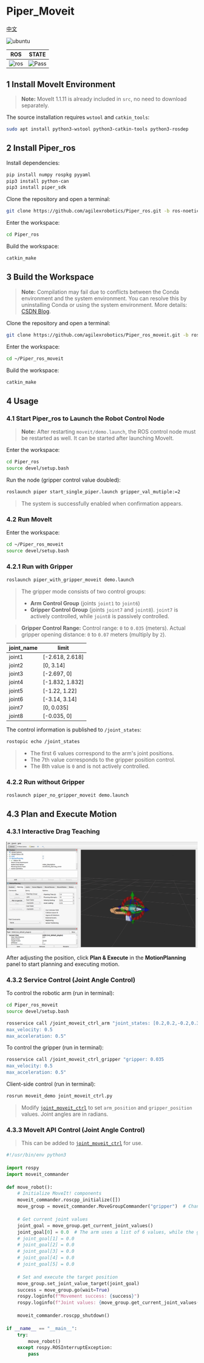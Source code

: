 # Piper_Moveit  

[中文](README.md)  

![ubuntu](https://img.shields.io/badge/Ubuntu-20.04-orange.svg)  

| ROS  | STATE |
|------|-------|
| ![ros](https://img.shields.io/badge/ROS-noetic-blue.svg) | ![Pass](https://img.shields.io/badge/Pass-blue.svg) |

## 1 Install MoveIt Environment  

> **Note:** MoveIt 1.1.11 is already included in `src`, no need to download separately.  

The source installation requires `wstool` and `catkin_tools`:  

```bash
sudo apt install python3-wstool python3-catkin-tools python3-rosdep
```

## 2 Install Piper_ros  

Install dependencies:  

```bash
pip install numpy rospkg pyyaml
pip3 install python-can
pip3 install piper_sdk
```

Clone the repository and open a terminal:  

```bash
git clone https://github.com/agilexrobotics/Piper_ros.git -b ros-noetic-no-aloha
```

Enter the workspace:  

```bash
cd Piper_ros
```

Build the workspace:  

```bash
catkin_make
```

## 3 Build the Workspace  

> **Note:** Compilation may fail due to conflicts between the Conda environment and the system environment. You can resolve this by uninstalling Conda or using the system environment. More details: [CSDN Blog](https://blog.csdn.net/endurance2017/article/details/102997980).  

Clone the repository and open a terminal:  

```bash
git clone https://github.com/agilexrobotics/Piper_ros_moveit.git -b ros-noetic-moveit
```

Enter the workspace:  

```bash
cd ~/Piper_ros_moveit
```

Build the workspace:  

```bash
catkin_make
```

## 4 Usage  

### 4.1 Start Piper_ros to Launch the Robot Control Node  

> **Note:** After restarting `moveit/demo.launch`, the ROS control node must be restarted as well. It can be started after launching MoveIt.  

Enter the workspace:  

```bash
cd Piper_ros
source devel/setup.bash
```

Run the node (gripper control value doubled):

```bash
roslaunch piper start_single_piper.launch gripper_val_mutiple:=2
```

> The system is successfully enabled when confirmation appears.  

### 4.2 Run MoveIt  

Enter the workspace:  

```bash
cd ~/Piper_ros_moveit
source devel/setup.bash
```

### 4.2.1 Run with Gripper  

```bash
roslaunch piper_with_gripper_moveit demo.launch
```

> The gripper mode consists of two control groups:  
> - **Arm Control Group** (joints `joint1` to `joint6`)  
> - **Gripper Control Group** (joints `joint7` and `joint8`). `joint7` is actively controlled, while `joint8` is passively controlled.  

> **Gripper Control Range:**  Control range: `0` to `0.035` (meters).  Actual gripper opening distance: `0` to `0.07` meters (multiply by `2`).  

| joint_name |       limit       |
|------------|------------------|
| joint1     | [-2.618, 2.618]  |
| joint2     | [0, 3.14]        |
| joint3     | [-2.697, 0]      |
| joint4     | [-1.832, 1.832]  |
| joint5     | [-1.22, 1.22]    |
| joint6     | [-3.14, 3.14]    |
| joint7     | [0, 0.035]       |
| joint8     | [-0.035, 0]      |

The control information is published to `/joint_states`:  

```bash
rostopic echo /joint_states
```

>- The first 6 values correspond to the arm's joint positions.  
>- The 7th value corresponds to the gripper position control.  
>- The 8th value is `0` and is not actively controlled.  

### 4.2.2 Run without Gripper  

```bash
roslaunch piper_no_gripper_moveit demo.launch
```

## 4.3 Plan and Execute Motion  

### 4.3.1 Interactive Drag Teaching  

![](src/image/piper_moveit.png)  

After adjusting the position, click **Plan & Execute** in the **MotionPlanning** panel to start planning and executing motion.  

### 4.3.2 Service Control (Joint Angle Control)  

To control the robotic arm (run in terminal):  

```bash
cd Piper_ros_moveit
source devel/setup.bash
```

```bash
rosservice call /joint_moveit_ctrl_arm "joint_states: [0.2,0.2,-0.2,0.3,-0.2,0.5]
max_velocity: 0.5
max_acceleration: 0.5"
```

To control the gripper (run in terminal):  

```bash
rosservice call /joint_moveit_ctrl_gripper "gripper: 0.035
max_velocity: 0.5
max_acceleration: 0.5"
```

Client-side control (run in terminal):  

```bash
rosrun moveit_demo joint_moveit_ctrl.py
```

> Modify [`joint_moveit_ctrl`](src/moveit_demo/scripts/joint_moveit_ctrl.py) to set `arm_position` and `gripper_position` values. Joint angles are in radians.  

### 4.3.3 MoveIt API Control (Joint Angle Control)  

> This can be added to [`joint_moveit_ctrl`](src/moveit_demo/scripts/joint_moveit_ctrl.py) for use.  

```python
#!/usr/bin/env python3

import rospy
import moveit_commander

def move_robot():
    # Initialize MoveIt! components
    moveit_commander.roscpp_initialize([])
    move_group = moveit_commander.MoveGroupCommander("gripper")  # Change to "arm" or "gripper" as needed

    # Get current joint values
    joint_goal = move_group.get_current_joint_values()
    joint_goal[0] = 0.0  # The arm uses a list of 6 values, while the gripper uses a single value
    # joint_goal[1] = 0.0
    # joint_goal[2] = 0.0
    # joint_goal[3] = 0.0
    # joint_goal[4] = 0.0
    # joint_goal[5] = 0.0

    # Set and execute the target position
    move_group.set_joint_value_target(joint_goal)
    success = move_group.go(wait=True)
    rospy.loginfo(f"Movement success: {success}")
    rospy.loginfo(f"Joint values: {move_group.get_current_joint_values()}")

    moveit_commander.roscpp_shutdown()

if __name__ == "__main__":
    try:
        move_robot()
    except rospy.ROSInterruptException:
        pass
```
